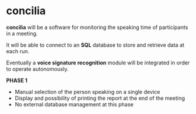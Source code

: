 # concilia

**concilia** will be a software for monitoring the speaking time of participants in a meeting.

It will be able to connect to an **SQL** database to store and retrieve data at each run.

Eventually a **voice signature recognition** module will be integrated in order to operate autonomously.

**PHASE 1**
- Manual selection of the person speaking on a single device
- Display and possibility of printing the report at the end of the meeting
- No external database management at this phase

